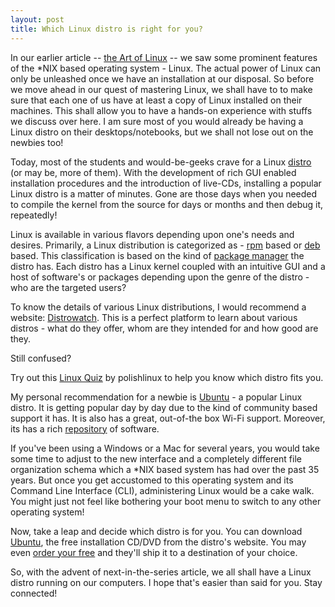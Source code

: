 ```yaml
---
layout: post
title: Which Linux distro is right for you?
---
```


In our earlier article -- <a href="/2008/the-art-of-linux/">the Art of Linux</a> -- we saw some prominent features of the *NIX based operating system - Linux. The actual power of Linux can only be unleashed once we have an installation at our disposal. So before we move ahead in our quest of mastering Linux, we shall have to to make sure that each one of us have at least a copy of Linux installed on their machines. This shall allow you to have a hands-on experience with stuffs we discuss over here. I am sure most of you would already be having a Linux distro on their desktops/notebooks, but we shall not lose out on the newbies too!

Today, most of the students and would-be-geeks crave for a Linux <a href="http://en.wikipedia.org/wiki/Linux_distribution">distro</a> (or may be, more of them). With the development of rich GUI enabled installation procedures and the introduction of live-CDs, installing a popular Linux distro is a matter of minutes. Gone are those days when you needed to compile the kernel from the source for days or months and then debug it, repeatedly!

Linux is available in various flavors depending upon one's needs and desires. Primarily, a Linux distribution is categorized as - <a href="http://en.wikipedia.org/wiki/RPM_Package_Manager">rpm</a> based or <a href="http://en.wikipedia.org/wiki/Deb_(file_format)">deb</a> based. This classification is based on the kind of <a href="http://en.wikipedia.org/wiki/Package_manager">package manager</a> the distro has. Each distro has a Linux kernel coupled with an intuitive GUI and a host of software's or packages depending upon the genre of the distro - who are the targeted users?

To know the details of various Linux distributions, I would recommend a website: <a href="http://distrowatch.com/">Distrowatch</a>. This is a perfect platform to learn about various distros - what do they offer, whom are they intended for and how good are they.

Still confused?

Try out this <a href="http://polishlinux.org/choose/quiz/">Linux Quiz</a> by polishlinux to help you know which distro fits you.

My personal recommendation for a newbie is <a href="http://www.ubuntu.com/">Ubuntu</a> - a popular Linux distro. It is getting popular day by day due to the kind of community based support it has.  It is also has a great, out-of-the box Wi-Fi support. Moreover, its has a rich <a href="http://en.wikipedia.org/wiki/Linux_repository">repository</a> of software.

If you've been using a Windows or a Mac for several years, you would take some time to adjust to the new interface and a completely different file organization schema which a *NIX based system has had over the past 35 years. But once you get accustomed to this operating system and its Command Line Interface (CLI), administering Linux would be a cake walk. You might just not feel like bothering your boot menu to switch to any other operating system!

Now, take a leap and decide which distro is for you. You can download <a href="http://www.ubuntu.com/products/GetUbuntu/download">Ubuntu</a>, the free installation CD/DVD from the distro's website. You may even <a href="https://shipit.ubuntu.com/">order your free</a> and they'll ship it to a destination of your choice.

So, with the advent of next-in-the-series article, we all shall have a Linux distro running on our computers. I hope that's easier than said for you. Stay connected!
